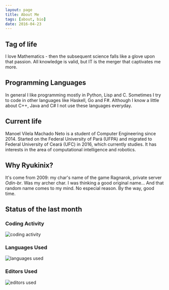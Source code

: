 ```yaml
---
layout: page
title: About Me
tags: [about, bio]
date: 2016-04-23
---
```


## Tag of life
I love Mathematics - then the subsequent science falls like a glove upon that passion. All knowledge is valid, but IT is the merger that captivates me more.

## Programming Languages

In general I like programming mostly in Python, Lisp and C. Sometimes I try to code in other languages like Haskell, Go and F#.
Although I know a little about C++, Java and C# I not use these languages
everyday.

## Current life

Manoel Vilela Machado Neto is a student of Computer Engineering since 2014. Started on the Federal University of Pará (UFPA) and migrated to Federal University of Ceará (UFC) in 2016, which currently studies. It has interests in the area of computational intelligence and robotics.

## Why Ryukinix?

It's come from 2009: my char's name of the game Ragnarok, private server *Odin-br*. Was my archer char. I was thinking a good original name... And that random name comes to my mind. No especial reason. By the way, good time.

## Status of the last month

### Coding Activity

![coding activity](https://wakatime.com/@ryukinix/f92531fc-bb7d-469a-9ab1-8c8d68001b77.svg)

### Languages Used

![languages used](https://wakatime.com/@ryukinix/4c77736c-8200-4cf3-aeb2-f3367eca7497.svg)

### Editors Used

![editors used](https://wakatime.com/share/@ryukinix/3dc27d9a-47d4-438f-8677-03534182540a.svg)
